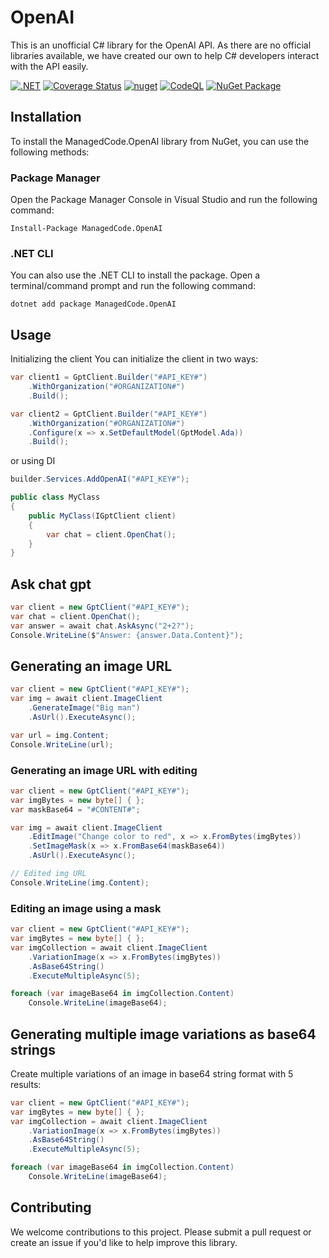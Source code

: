 # OpenAI

This is an unofficial C# library for the OpenAI API. As there are no official libraries available, we have created our
own to help C# developers interact with the API easily.

[![.NET](https://github.com/managedcode/OpenAI/actions/workflows/dotnet.yml/badge.svg)](https://github.com/managedcode/OpenAI/actions/workflows/dotnet.yml)
[![Coverage Status](https://coveralls.io/repos/github/managedcode/OpenAI/badge.svg?branch=main&service=github)](https://coveralls.io/github/managedcode/OpenAI?branch=main)
[![nuget](https://github.com/managedcode/OpenAI/actions/workflows/nuget.yml/badge.svg?branch=main)](https://github.com/managedcode/Communication/actions/workflows/nuget.yml)
[![CodeQL](https://github.com/managedcode/OpenAI/actions/workflows/codeql-analysis.yml/badge.svg?branch=main)](https://github.com/managedcode/OpenAI/actions/workflows/codeql-analysis.yml)
[![NuGet Package](https://img.shields.io/nuget/v/ManagedCode.OpenAI.svg)](https://www.nuget.org/packages/ManagedCode.OpenAI)

## Installation

To install the ManagedCode.OpenAI library from NuGet, you can use the following methods:

### Package Manager

Open the Package Manager Console in Visual Studio and run the following command:

```
Install-Package ManagedCode.OpenAI
```

### .NET CLI

You can also use the .NET CLI to install the package. Open a terminal/command prompt and run the following command:

```
dotnet add package ManagedCode.OpenAI
```

## Usage

Initializing the client
You can initialize the client in two ways:

``` cs
var client1 = GptClient.Builder("#API_KEY#")
    .WithOrganization("#ORGANIZATION#")
    .Build();
```

```cs
var client2 = GptClient.Builder("#API_KEY#")
    .WithOrganization("#ORGANIZATION#")
    .Configure(x => x.SetDefaultModel(GptModel.Ada))
    .Build();
```
or using DI

```cs
builder.Services.AddOpenAI("#API_KEY#");

public class MyClass
{
    public MyClass(IGptClient client)
    {
        var chat = client.OpenChat();
    }
}
```

## Ask chat gpt
``` cs
var client = new GptClient("#API_KEY#");
var chat = client.OpenChat();
var answer = await chat.AskAsync("2+2?");
Console.WriteLine($"Answer: {answer.Data.Content}");
```


## Generating an image URL

```cs
var client = new GptClient("#API_KEY#");
var img = await client.ImageClient
    .GenerateImage("Big man")
    .AsUrl().ExecuteAsync();

var url = img.Content;
Console.WriteLine(url);
```

### Generating an image URL with editing
```cs
var client = new GptClient("#API_KEY#");
var imgBytes = new byte[] { };
var maskBase64 = "#CONTENT#";

var img = await client.ImageClient
    .EditImage("Change color to red", x => x.FromBytes(imgBytes))
    .SetImageMask(x => x.FromBase64(maskBase64))
    .AsUrl().ExecuteAsync();

// Edited img URL
Console.WriteLine(img.Content);
```

### Editing an image using a mask
```cs
var client = new GptClient("#API_KEY#");
var imgBytes = new byte[] { };
var imgCollection = await client.ImageClient
    .VariationImage(x => x.FromBytes(imgBytes))
    .AsBase64String()
    .ExecuteMultipleAsync(5);

foreach (var imageBase64 in imgCollection.Content)
    Console.WriteLine(imageBase64);
```    

## Generating multiple image variations as base64 strings

Create multiple variations of an image in base64 string format with 5 results:

```cs
var client = new GptClient("#API_KEY#");
var imgBytes = new byte[] { };
var imgCollection = await client.ImageClient
    .VariationImage(x => x.FromBytes(imgBytes))
    .AsBase64String()
    .ExecuteMultipleAsync(5);

foreach (var imageBase64 in imgCollection.Content)
    Console.WriteLine(imageBase64);
```

## Contributing

We welcome contributions to this project. Please submit a pull request or create an issue if you'd like to help improve
this library.

